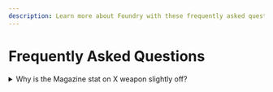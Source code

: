 ```yaml
---
description: Learn more about Foundry with these frequently asked questions
---
```


# Frequently Asked Questions

<details>
  <summary>Why is the Magazine stat on X weapon slightly off?</summary>
  The Magazine stat we get from Bungie's API has a documented history of being inaccurate to what's in game. We do our best to account for these discrepancies, but expect the numbers to occasionally be a bit off. It's just how it is.
</details>

